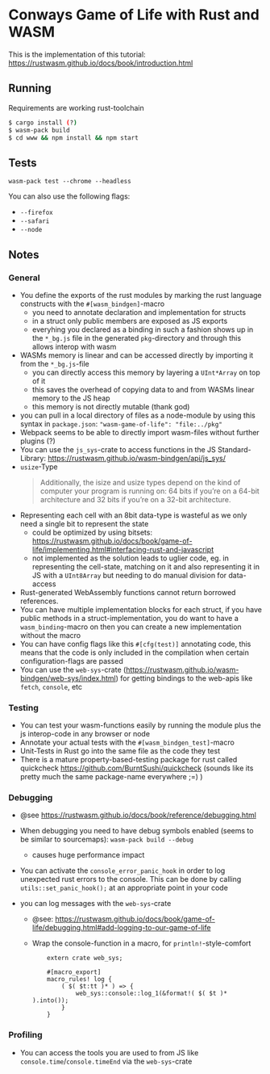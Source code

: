 # Conways Game of Life with Rust and WASM

This is the implementation of this tutorial: https://rustwasm.github.io/docs/book/introduction.html

## Running

Requirements are working rust-toolchain

```sh
$ cargo install (?)
$ wasm-pack build
$ cd www && npm install && npm start
```

## Tests

`wasm-pack test --chrome --headless`

You can also use the following flags:

- `--firefox`
- `--safari`
- `--node`

## Notes

### General

- You define the exports of the rust modules by marking the rust language constructs with the `#[wasm_bindgen]`-macro
  - you need to annotate declaration and implementation for structs
  - in a struct only public members are exposed as JS exports
  - everyhing you declared as a binding in such a fashion shows up in the `*_bg.js` file in the generated `pkg`-directory and through this allows interop with wasm
- WASMs memory is linear and can be accessed directly by importing it from the `*_bg.js`-file
  - you can directly access this memory by layering a `UInt*Array` on top of it
  - this saves the overhead of copying data to and from WASMs linear memory to the JS heap
  - this memory is not directly mutable (thank god)
- you can pull in a local directory of files as a node-module by using this syntax in `package.json`: `"wasm-game-of-life": "file:../pkg"`
- Webpack seems to be able to directly import wasm-files without further plugins (?)
- You can use the `js_sys`-crate to access functions in the JS Standard-Library: https://rustwasm.github.io/wasm-bindgen/api/js_sys/
- `usize`-Type
  > Additionally, the isize and usize types depend on the kind of computer your program is running on: 64 bits if you’re on a 64-bit architecture and 32 bits if you’re on a 32-bit architecture.
- Representing each cell with an 8bit data-type is wasteful as we only need a single bit to represent the state
  - could be optimized by using bitsets: https://rustwasm.github.io/docs/book/game-of-life/implementing.html#interfacing-rust-and-javascript
  - not implemented as the solution leads to uglier code, eg. in representing the cell-state, matching on it and also representing it in JS with a `UInt8Array` but needing to do manual division for data-access
- Rust-generated WebAssembly functions cannot return borrowed references.
- You can have multiple implementation blocks for each struct, if you have public methods in a struct-implementation, you do want to have a `wasm_binding`-macro on then you can create a new implementation without the macro
- You can have config flags like this `#[cfg(test)]` annotating code, this means that the code is only included in the compilation when certain configuration-flags are passed
- You can use the `web-sys`-crate (https://rustwasm.github.io/wasm-bindgen/web-sys/index.html) for getting bindings to the web-apis like `fetch`, `console`, etc

### Testing

- You can test your wasm-functions easily by running the module plus the js interop-code in any browser or node
- Annotate your actual tests with the `#[wasm_bindgen_test]`-macro
- Unit-Tests in Rust go into the same file as the code they test
- There is a mature property-based-testing package for rust called quickcheck https://github.com/BurntSushi/quickcheck (sounds like its pretty much the same package-name everywhere ;=) )

### Debugging

- @see https://rustwasm.github.io/docs/book/reference/debugging.html
- When debugging you need to have debug symbols enabled (seems to be similar to sourcemaps): `wasm-pack build --debug`
  - causes huge performance impact
- You can activate the `console_error_panic_hook` in order to log unexpected rust errors to the console. This can be done by calling `utils::set_panic_hook();` at an appropriate point in your code
- you can log messages with the `web-sys`-crate

  - @see: https://rustwasm.github.io/docs/book/game-of-life/debugging.html#add-logging-to-our-game-of-life
  - Wrap the console-function in a macro, for `println!`-style-comfort

    ```rustwasm
        extern crate web_sys;

        #[macro_export]
        macro_rules! log {
            ( $( $t:tt )* ) => {
                web_sys::console::log_1(&format!( $( $t )* ).into());
            }
        }
    ```

### Profiling

- You can access the tools you are used to from JS like `console.time`/`console.timeEnd` via the `web-sys`-crate
